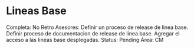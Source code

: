# Lineas Base

Completa: No
Retro Asesores: Definir un proceso de release de linea base. Definir proceso de documentacion de release de linea base. Agregar el acceso a las lineas base desplegadas.
Status: Pending
Área: CM